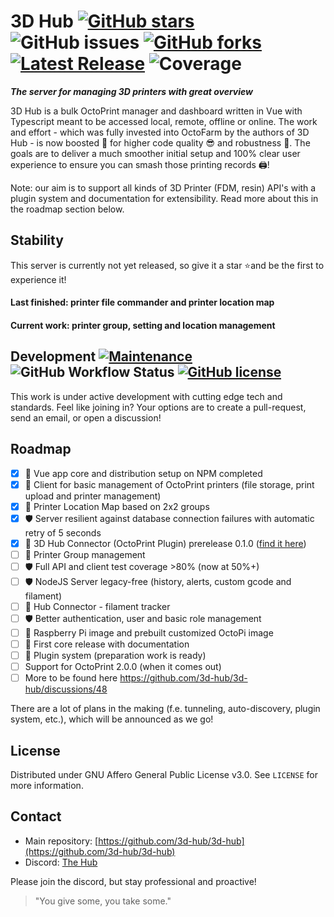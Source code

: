 # 3D Hub [![GitHub stars](https://img.shields.io/github/stars/3d-hub/3d-hub)](https://github.com/3d-hub/3d-hub/stargazers) ![GitHub issues](https://img.shields.io/github/issues/3d-hub/3d-hub?color=green) [![GitHub forks](https://img.shields.io/github/forks/3d-hub/3d-hub)](https://github.com/3d-hub/3d-hub/network) [![Latest Release](https://img.shields.io/github/release/3d-hub/3d-hub)](https://img.shields.io/github/v/tag/3d-hub/3d-hub?sort=date) ![Coverage](https://img.shields.io/codecov/c/github/3d-hub/3d-hub)

**_The server for managing 3D printers with great overview_**

3D Hub is a bulk OctoPrint manager and dashboard written in Vue with Typescript meant to be accessed local, remote, offline or online. The work and effort - which was fully invested into OctoFarm by the authors of 3D Hub - is now boosted 🚀 for higher code quality 😎 and robustness 💪. The goals are to deliver a much smoother initial setup and 100% clear user experience to ensure you can smash those printing records 🖨️!

Note: our aim is to support all kinds of 3D Printer (FDM, resin) API's with a plugin system and documentation for extensibility. Read more about this in the roadmap section below.

<!--  ![Docker Pulls](https://img.shields.io/docker/pulls/3d-hub/3d-hub) -->
<!-- ![GitHub release (latest by date)](https://img.shields.io/github/downloads/3d-hub/3d-hub/latest/total) -->

## Stability

This server is currently not yet released, so give it a star ⭐and be the first to experience it! 

#### Last finished: printer file commander and printer location map
#### Current work: printer group, setting and location management

## Development [![Maintenance](https://img.shields.io/badge/Maintained%3F-yes-green.svg)](https://GitHub.com/3d-hub/3d-hub/graphs/commit-activity) ![GitHub Workflow Status](https://img.shields.io/github/workflow/status/3d-hub/3d-hub/Node.js%20CI/development) [![GitHub license](https://img.shields.io/github/license/3d-hub/3d-hub)](https://github.com/3d-hub/3d-hub/blob/master/LICENSE.txt)

This work is under active development with cutting edge tech and standards. Feel like joining in? Your options are to create a pull-request, send an email, or open a discussion!

## Roadmap

- [x] :rocket: Vue app core and distribution setup on NPM completed
- [x] :rocket: Client for basic management of OctoPrint printers (file storage, print upload and printer management)
- [x] 🌟 Printer Location Map based on 2x2 groups
- [x] 🛡️ Server resilient against database connection failures with automatic retry of 5 seconds
- [x] 🔌 3D Hub Connector (OctoPrint Plugin) prerelease 0.1.0 ([find it here](https://github.com/3d-hub/3d-hub-connector/releases))
- [ ] :rocket: Printer Group management
- [ ] 🛡️ Full API and client test coverage >80% (now at 50%+) 
- [ ] 🛡️ NodeJS Server legacy-free (history, alerts, custom gcode and filament)
- [ ] 🔌 Hub Connector - filament tracker 
- [ ] 🛡️ Better authentication, user and basic role management
- [ ] 🔌 Raspberry Pi image and prebuilt customized OctoPi image
- [ ] :rocket: First core release with documentation
- [ ] :rocket: Plugin system (preparation work is ready)
- [ ] Support for OctoPrint 2.0.0 (when it comes out)
- [ ] More to be found here https://github.com/3d-hub/3d-hub/discussions/48

There are a lot of plans in the making (f.e. tunneling, auto-discovery, plugin system,  etc.), which will be announced as we go!

## License
Distributed under GNU Affero General Public License v3.0. See `LICENSE` for more information.

## Contact
- Main repository: [https://github.com/3d-hub/3d-hub](https://github.com/3d-hub/3d-hub)
- Discord: [The Hub](https://discord.gg/pGPjB8Qn)

Please join the discord, but stay professional and proactive!
> "You give some, you take some."
